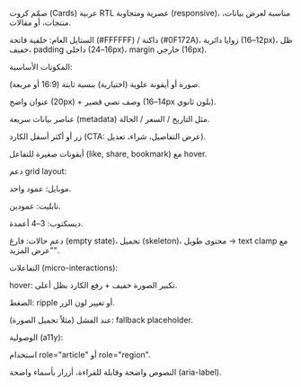 صمّم كروت (Cards) عربية RTL عصرية ومتجاوبة (responsive)، مناسبة لعرض بيانات، منتجات، أو مقالات.

الستايل العام: خلفية فاتحة (#FFFFFF) / داكنة (#0F172A)، زوايا دائرية (12–16px)، ظل خفيف، padding داخلي (16–24px)، margin خارجي (16px).

المكونات الأساسية:

صورة أو أيقونة علوية (اختيارية) بنسبة ثابتة (16:9 أو مربعة).

عنوان واضح (20px) + وصف نصي قصير (14–16px بلون ثانوي).

عناصر بيانات سريعة (metadata) مثل التاريخ / السعر / الحالة.

زر أو أكثر أسفل الكارد (CTA: عرض التفاصيل، شراء، تعديل).

أيقونات صغيرة للتفاعل (like, share, bookmark) مع hover.

دعم grid layout:

موبايل: عمود واحد.

تابليت: عمودين.

ديسكتوب: 3–4 أعمدة.

دعم حالات: فارغ (empty state)، تحميل (skeleton)، محتوى طويل → text clamp مع "عرض المزيد".

التفاعلات (micro-interactions):

hover: تكبير الصورة خفيف + رفع الكارد بظل أعلى.

الضغط: ripple أو تغيير لون الزر.

عند الفشل (مثلاً تحميل الصورة): fallback placeholder.

الوصولية (a11y):

استخدام role="article" أو role="region".

النصوص واضحة وقابلة للقراءة، أزرار بأسماء واضحة (aria-label).